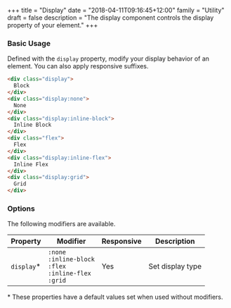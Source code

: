 +++
title = "Display"
date = "2018-04-11T09:16:45+12:00"
family = "Utility"
draft = false
description = "The display component controls the display property of your element."
+++

### Basic Usage

Defined with the `display` property, modify your display behavior of an element. You can also apply responsive suffixes.

```html
<div class="display">
  Block
</div>
<div class="display:none">
  None
</div>
<div class="display:inline-block">
  Inline Block
</div>
<div class="flex">
  Flex
</div>
<div class="display:inline-flex">
  Inline Flex
</div>
<div class="display:grid">
  Grid
</div>
```

### Options

The following modifiers are available.

<table class="table width:100% table:pile table@sm:unpile">
  <thead>
    <tr>
      <th>
        Property
      </th>
      <th>
        Modifier
      </th>
      <th>
        Responsive
      </th>
      <th>
        Description
      </th>
    </tr>
  </thead>
  <tr>
    <td data-label="Properties">
      <code>display</code><span class="color:orange">&#42;</span>
    </td>
    <td data-label="Attributes">
      <code class="margin:u0">:none</code><br>
      <code class="margin:u0">:inline-block</code><br>
      <code class="margin:u0">:flex</code><br>
      <code class="margin:u0">:inline-flex</code><br>
      <code class="margin:u0">:grid</code><br>
    </td>
    <td data-label="Responsive">
      Yes
    </td>
    <td>
      Set display type
    </td>
  </tr>
</table>
<p class="margin-top:2 font-size:tiny color:orange">
  &#42; These properties have a default values set when used without modifiers.
</p>
